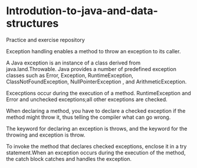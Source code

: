 # Introdution-to-java-and-data-structures
Practice and exercise repository

Exception handling enables a method to throw an exception to its caller.

A Java exception is an instance of a class derived from java.land.Throwable. Java provides a number of predefined exception 
classes such as Error, Exception, RuntimeException, ClassNotFoundException, NullPointerException , and ArithmeticException.

Excecptions occur during the execution of a method. RuntimeException and Error and unchecked exceptions;all other exceptions are checked.

When declaring a method, you have to declare a checked exception if the method might throw it, thus telling the compiler what can go wrong.

The keyword for declaring an exception is throws, and the keyword for the throwing and exception is throw.

To invoke the method that declares checked exceptions, enclose it in a try statement.When an exception occurs during the execution of the method, the catch block catches and handles the exception.



